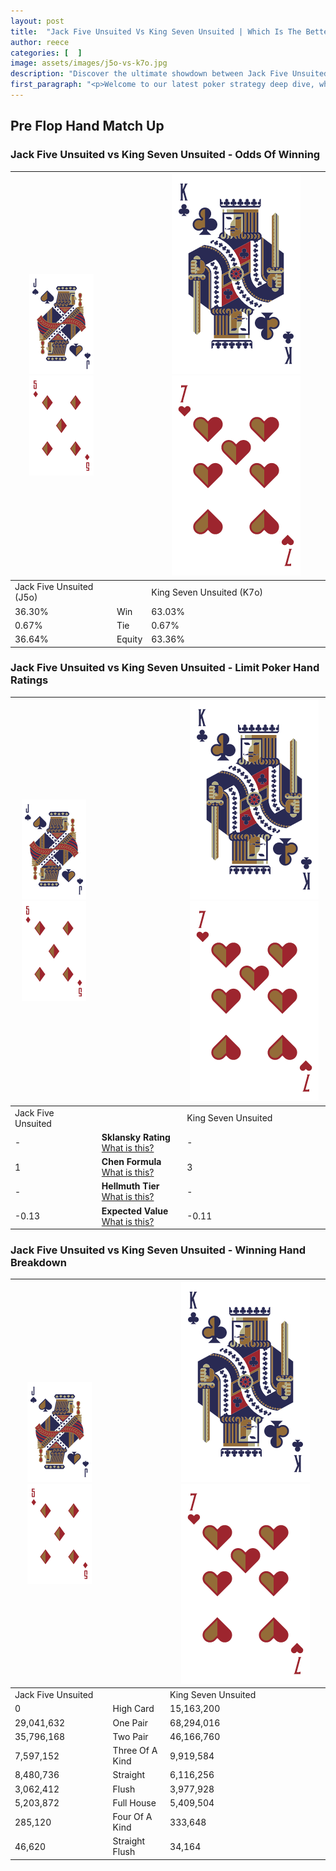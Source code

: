 ```yaml
---
layout: post
title:  "Jack Five Unsuited Vs King Seven Unsuited | Which Is The Better Hand In Poker? A Complete Guide"
author: reece
categories: [  ]
image: assets/images/j5o-vs-k7o.jpg
description: "Discover the ultimate showdown between Jack Five Unsuited and King Seven Unsuited in poker! Uncover the odds, strategies, and scenarios where one hand triumphs over the other. Get ready to up your poker game with this thrilling analysis."
first_paragraph: "<p>Welcome to our latest poker strategy deep dive, where we're pitting two distinct hands against each other in a high-stakes showdown: Jack Five Unsuited vs King Seven Unsuited.</p><p>In the dynamic world of poker, every decision counts, and knowing which hand holds the upper hand is key to your success at the table.</p><p>In this article, we'll dissect these two hands, explore the scenarios where one dominates the other, and equip you with the knowledge to make strategic choices that can tip the odds in your favor.</p><p>Get ready to unravel the intriguing dynamics of these poker hands and elevate your game to new heights.</p>"
---
```




[comment]: # (sp0)

## Pre Flop Hand Match Up

<div class="table hand-ratings" markdown="1"> 



### Jack Five Unsuited vs King Seven Unsuited - Odds Of Winning


    
| ![image info](assets/images/hand1/J.png) ![image info](assets/images/hand1/5o.png) |  | ![image info](assets/images/hand2/K.png) ![image info](assets/images/hand2/7o.png) |
| -------- | -------- | -------- |
| Jack Five Unsuited (J5o) |  | King Seven Unsuited (K7o) |
| 36.30% | Win | 63.03% |
| 0.67% | Tie | 0.67% |
| 36.64% | Equity | 63.36% |




[comment]: # (sp1)



### Jack Five Unsuited vs King Seven Unsuited - Limit Poker Hand Ratings


    
| ![image info](assets/images/hand1/J.png) ![image info](assets/images/hand1/5o.png) |  | ![image info](assets/images/hand2/K.png) ![image info](assets/images/hand2/7o.png) |
| -------- | -------- | -------- |
| Jack Five Unsuited |  | King Seven Unsuited |
| - | **Sklansky Rating** [What is this?](/sklansky-rating-explained) | - |
| 1 | **Chen Formula** [What is this?](/chen-formula-explained) | 3 |
| - | **Hellmuth Tier** [What is this?](/Hellmuth-tier-explained) | - |
| -0.13 | **Expected Value** [What is this?](/expected-value-explained) | -0.11 |




[comment]: # (sp2)



### Jack Five Unsuited vs King Seven Unsuited - Winning Hand Breakdown


    
| ![image info](assets/images/hand1/J.png) ![image info](assets/images/hand1/5o.png) |  | ![image info](assets/images/hand2/K.png) ![image info](assets/images/hand2/7o.png) |
| -------- | -------- | -------- |
| Jack Five Unsuited |  | King Seven Unsuited |
| 0 | High Card | 15,163,200 |
| 29,041,632 | One Pair | 68,294,016 |
| 35,796,168 | Two Pair | 46,166,760 |
| 7,597,152 | Three Of A Kind | 9,919,584 |
| 8,480,736 | Straight | 6,116,256 |
| 3,062,412 | Flush | 3,977,928 |
| 5,203,872 | Full House | 5,409,504 |
| 285,120 | Four Of A Kind | 333,648 |
| 46,620 | Straight Flush | 34,164 |




[comment]: # (sp3)



</div>

[comment]: # (sp4)



[comment]: # (sp5)

